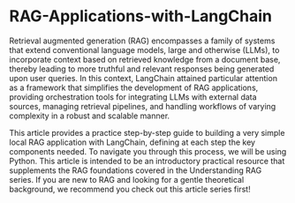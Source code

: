 # RAG-Applications-with-LangChain
Retrieval augmented generation (RAG) encompasses a family of systems that extend conventional language models, large and otherwise (LLMs), to incorporate context based on retrieved knowledge from a document base, thereby leading to more truthful and relevant responses being generated upon user queries. 
In this context, LangChain attained particular attention as a framework that simplifies the development of RAG applications, providing orchestration tools for integrating LLMs with external data sources, managing retrieval pipelines, and handling workflows of varying complexity in a robust and scalable manner.

This article provides a practice step-by-step guide to building a very simple local RAG application with LangChain, defining at each step the key components needed. To navigate you through this process, we will be using Python. This article is intended to be an introductory practical resource that supplements the RAG foundations covered in the Understanding RAG series. If you are new to RAG and looking for a gentle theoretical background, we recommend you check out this article series first!
